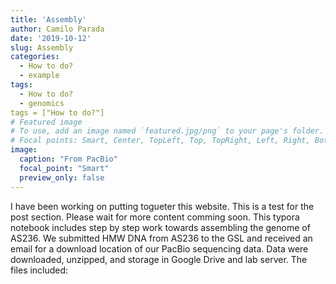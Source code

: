 ```yaml
---
title: 'Assembly'
author: Camilo Parada
date: '2019-10-12'
slug: Assembly
categories:
  - How to do?
  - example
tags:
  - How to do?
  - genomics
tags = ["How to do?"]
# Featured image
# To use, add an image named `featured.jpg/png` to your page's folder.
# Focal points: Smart, Center, TopLeft, Top, TopRight, Left, Right, BottomLeft, Bottom, BottomRight.
image:
  caption: "From PacBio"
  focal_point: "Smart"
  preview_only: false
---
```


I have been working on putting togueter this website. This is a test for the post section. Please wait for more content comming soon. This typora notebook includes step by step work towards assembling the genome of AS236. We submitted HMW DNA from AS236 to the GSL and received an email for a download location of our PacBio sequencing data. Data were downloaded, unzipped, and storage in Google Drive and lab server. The files included:


